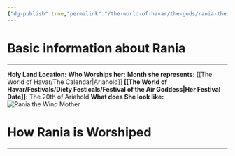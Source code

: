 ```yaml
---
{"dg-publish":true,"permalink":"/the-world-of-havar/the-gods/rania-the-wind-mother/","tags":["Diety","Air","Life"]}
---
```


# Basic information about Rania
---
**Holy Land Location:**
**Who Worships her:**
**Month she represents:** [[The World of Havar/The Calendar\|Ariahold]]
**[[The World of Havar/Festivals/Diety Festicals/Festival of the Air Goddess\|Her Festival Date]]:** The 20th of Ariahold
**What does She look like:** 
![Rania the Wind Mother](https://hiddensignificance.com/wp-content/uploads/2024/08/spiritual-meaning-of-wearing-white-clothes-1.webp)

# How Rania is Worshiped
---
